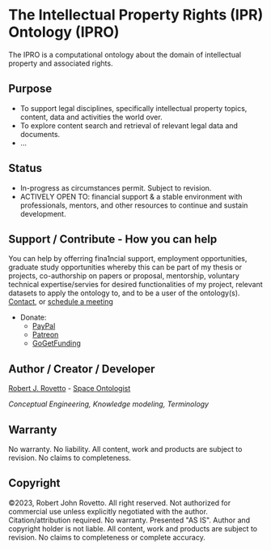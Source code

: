 # The Intellectual Property Rights (IPR) Ontology (IPRO)

The IPRO is a computational ontology about the domain of intellectual property and associated rights. 
## Purpose
* To support legal disciplines, specifically intellectual property topics, content, data and activities the world over.
* To explore content search and retrieval of relevant legal data and documents.
* ... 

## Status
* In-progress as circumstances permit. Subject to revision. 
* ACTIVELY OPEN TO: financial support & a stable environment with professionals, mentors, and other resources to continue and sustain development.

## Support / Contribute - How you can help 
You can help by offerring fina1ncial support, employment opportunities, graduate study opportunities whereby this can be part of my thesis or projects, co-authorship on papers or proposal, mentorship, voluntary technical expertise/servies for desired functionalities of my project, relevant datasets to apply the ontology to, and to be a user of the ontology(s). [Contact](https://ontospace.wordpress.com/contact), or [schedule a meeting](https://tinyurl.com/hm8wu2sa) 

* Donate: 
  * [PayPal](https://tinyurl.com/donateViaPayPalrr)
  * [Patreon](https://tinyurl.com/y9qegjsh)
  * [GoGetFunding](https://gogetfunding.com/?p=6893352)

## Author / Creator / Developer
[Robert J. Rovetto](http://orcid.org/0000-0003-3835-7817) - [Space Ontologist](https://purl.org/space-ontology)

_Conceptual Engineering, Knowledge modeling, Terminology_

## Warranty 
No warranty. No liability. All content, work and products are subject to revision. No claims to completeness.  

## Copyright
©2023, Robert John Rovetto. All right reserved.
Not authorized for commercial use unless explicitly negotiated with the author. Citation/attribution required.
No warranty. Presented "AS IS". Author and copyright holder is not liable. All content, work and products are subject to revision. No claims to completeness or complete accuracy.
